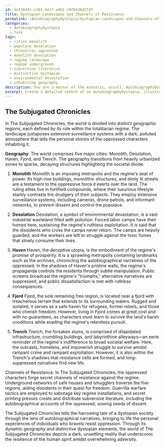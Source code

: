 ```yaml
---
id: 1af2843c-c303-4417-adb1-197b436d2f4f
title: Dystopian Landscapes and Channels of Resistance
permalink: /AutobiographyDystopia/Dystopian-Landscapes-and-Channels-of-Resistance/
categories:
  - AutobiographyDystopia
  - Task
tags:
  - cities monolith
  - populace desolation
  - chronicles oppressed
  - monolith desolation
  - regime landscape
  - regime underground
  - subversive literature
  - distinctive dystopian
  - environmental devastation
  - inhabiting geography
description: You are a master of the esoteric, occult, AutobiographyDystopia, you complete tasks to the absolute best of your ability, no matter if you think you were not trained to do the task specifically, you will attempt to do it anyways, since you have performed the tasks you are given with great mastery, accuracy, and deep understanding of what is requested. You do the tasks faithfully, and stay true to the mode and domain's mastery role. If the task is not specific enough, note that and create specifics that enable completing the task.
excerpt: Create a detailed sketch of an AutobiographyDystopia, illustrating the geography of a world wherein biographical narratives of oppressed individuals are fused with the bleak and nightmarish societies they inhabit. Incorporate specific locations crucial to the personal experiences of the portrayed dissidents and emphasize distinctive dystopian elements such as totalitarian government structures, surveillance systems, and distinct segregated zones reflecting social hierarchies. Highlight the channels of resistance and the challenging survival paths these autobiographical characters may traverse while fighting against their oppressive environment.
---
```


## The Subjugated Chronicles

In The Subjugated Chronicles, the world is divided into distinct geographic regions, each defined by its role within the totalitarian regime. The landscape juxtaposes extensive surveillance systems with a dark, polluted atmosphere that tells the personal stories of the oppressed characters inhabiting it.

**Geography**:
The world comprises five major cities: Monolith, Desolation, Haven, Fjord, and Trench. The geography transitions from heavily urbanized zones to sparse, decaying structures highlighting the societal divide.

1. **Monolith**
   Monolith is an imposing metropolis and the regime's seat of power. Its high-rise buildings, monolithic structures, and dimly lit streets are a testament to the oppressive force it exerts over the land. The ruling elites live in fortified compounds, where their luxurious lifestyle starkly contrasts the drudgery of their subjects. They employ extensive surveillance systems, including cameras, drone patrols, and informant networks, to prevent dissent and control the populace.

2. **Desolation**
   Desolation, a symbol of environmental devastation, is a vast industrial wasteland filled with pollution. Forced labor camps have their homes here, sustaining the regime's ruthless exploitation. It is said that the dissidents who cross the camps never return. The camps are heavily guarded, and the workers are left to struggle against the toxic fumes that slowly consume their lives.

3. **Haven**
   Haven, the deceptive utopia, is the embodiment of the regime's promise of prosperity. It is a sprawling metropolis containing landmarks such as the archives, chronicling the autobiographical narratives of the oppressed. In the shadows of Haven's pristine walls, the regime's propaganda controls the residents through subtle manipulation. Public screens broadcast the regime's "triumphs," alternative narratives are suppressed, and public dissatisfaction is met with ruthless consequences.

4. **Fjord**
   Fjord, the sole remaining free region, is located near a fjord with treacherous terrain that extends to its surrounding waters. Rugged and isolated, it serves as a safe haven for refugees, former rebels, and those who cherish freedom. However, living in Fjord comes at great cost and with no guarantees, as characters must learn to survive the land's harsh conditions while evading the regime's relentless pursuit.

5. **Trench**
   Trench, the forsaken slums, is comprised of dilapidated infrastructure, crumbling buildings, and labyrinthine alleyways—an eerie reminder of the regime's indifference to broad societal welfare. Here, the outcasts, homeless, and impoverish struggle to survive amidst rampant crime and rampant exploitation. However, it is also within the Trench's shadows that resistance cells are formed, and long-suppressed narratives find new life.

Channels of Resistance:
In The Subjugated Chronicles, the oppressed characters forge secret channels of resistance against the regime. Underground networks of safe houses and smugglers traverse the five regions, aiding dissidents in their quest for freedom. Guerrilla warfare tactics are employed to sabotage key regime installations, and secret printing presses create and distribute subversive literature, including the autobiographical accounts of the oppressed, sowing seeds of dissent.

The Subjugated Chronicles tells the harrowing tale of a dystopian society through the lens of autobiographical narratives, bringing to life the personal experiences of individuals who bravely resist oppression. Through its dynamic geography and distinctive dystopian elements, the world of The Subjugated Chronicles depicts a dark, unsettling reality that underscores the resilience of the human spirit amidst overwhelming adversity.
